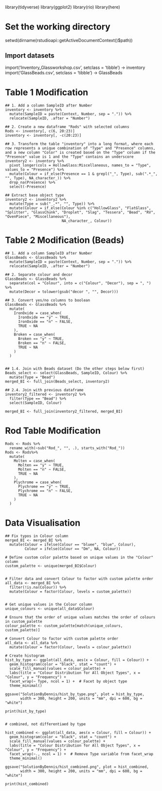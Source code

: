 library(tidyverse) library(ggplot2) library(rio) library(here)

# Set the working directory

setwd(dirname(rstudioapi::getActiveDocumentContext()$path))

## Import datasets

import(‘Inventory\_Glassworkshop.csv’, setclass = ‘tibble’) -&gt;
inventory import(‘GlassBeads.csv’, setclass = ‘tibble’) -&gt; GlassBeads

# Table 1 Modification

    ## 1. Add a column SampleID after Number
    inventory <- inventory %>%
      mutate(SampleID = paste(Context, Number, sep = ".")) %>%
      relocate(SampleID, .after = "Number")

    ## 2. Create a new dataframe "Rods" with selected columns
    Rods <- inventory[, c(6, 20:23)]
    inventory <- inventory[, -c(20:23)]

    ## 3. Transform the table "inventory" into a long format, where each row represents a unique combination of "Type" and "Presence" columns, and a new column "Color" is created based on the "Type" column if the "Presence" value is 1 and the "Type" contains an underscore
    inventory2 <- inventory %>%
      pivot_longer(cols = HollowGlass:Miscellaneous, names_to = "Type", values_to = "Presence") %>%
      mutate(Colour = if_else(Presence == 1 & grepl("_", Type), sub(".*_", "", Type), NA_character_)) %>%
      drop_na(Presence) %>%
      select(-Presence)

    ## Extract base object type
    inventory2 <- inventory2 %>%
      mutate(Type = sub("_.*", "", Type)) %>%
      mutate(Colour = if_else(Colour %in% c("HollowGlass", "FlatGlass", "Splitter", "GlassChunk", "Droplet", "Slag", "Tessera", "Bead", "RV", "OvenPiece", "Miscellaneous"),
                              NA_character_, Colour))

# Table 2 Modification (Beads)

    ## 1. Add a column SampleID after Number
    GlassBeads <- GlassBeads %>%
      mutate(SampleID = paste(Context, Number, sep = ".")) %>%
      relocate(SampleID, .after = "Number")

    ## 2. Separate colour and decor
    GlassBeads <- GlassBeads %>%
      separate(col = "Colour", into = c("Colour", "Decor"), sep = ", ") %>%
      mutate(Decor = tolower(gsub("decor ", "", Decor)))

    ## 3. Convert yes/no columns to boolean
    GlassBeads <- GlassBeads %>%
      mutate(
        IronOxide = case_when(
          IronOxide == "y" ~ TRUE,
          IronOxide == "n" ~ FALSE,
          TRUE ~ NA
        ),
        Broken = case_when(
          Broken == "y" ~ TRUE,
          Broken == "n" ~ FALSE,
          TRUE ~ NA
        )
      )           


    ## 1.4. Join with Beads dataset (Do the other steps below first)
    Beads_select <- select(GlassBeads, SampleID, Colour) %>% 
      mutate(Type = "Bead")
    merged_BI <- full_join(Beads_select, inventory2)

    ## 2.4. Join with previous dataframe
    inventory2_filtered <- inventory2 %>%
      filter(Type == "Bead") %>%
      select(SampleID, Colour)

    merged_BI <- full_join(inventory2_filtered, merged_BI)

# Rod Table Modification

    Rods <- Rods %>%
      rename_with(~sub("Rod_", "", .), starts_with("Rod_"))
    Rods <- Rods%>%
      mutate(
        Molten = case_when(
          Molten == "y" ~ TRUE,
          Molten == "n" ~ FALSE,
          TRUE ~ NA
        ),
        Plychrome = case_when(
          Plychrome == "y" ~ TRUE,
          Plychrome == "n" ~ FALSE,
          TRUE ~ NA
        )
      )  

# Data Visualisation

    ## Fix typos in Colour column
    merged_BI <- merged_BI %>%
      mutate(Colour = ifelse(Colour == "bluee", "blue", Colour),
             Colour = ifelse(Colour == "Dm", NA, Colour))

    # Define custom color palette based on unique values in the "Colour" column
    custom_palette <- unique(merged_BI$Colour)


    # Filter data and convert Colour to factor with custom palette order
    all_data <- merged_BI %>%
      filter(!is.na(Colour)) %>%
      mutate(Colour = factor(Colour, levels = custom_palette))


    # Get unique values in the Colour column
    unique_colours <- unique(all_data$Colour)

    # Ensure that the order of unique values matches the order of colours in custom_palette
    colour_palette <- custom_palette[match(unique_colours, custom_palette)]

    # Convert Colour to factor with custom palette order
    all_data <- all_data %>%
      mutate(Colour = factor(Colour, levels = colour_palette))

    # Create histogram
    hist_by_type <- ggplot(all_data, aes(x = Colour, fill = Colour)) +
      geom_histogram(color = "black", stat = "count") +
      scale_fill_manual(values = colour_palette) +
      labs(title = "Colour Distribution for All Object Types", x = "Colour", y = "Frequency") +
      facet_wrap(~ Type, ncol = 1) +  # Facet by object type
      theme_minimal()

    ggsave("SolutionByDennis/hist_by_type.png", plot = hist_by_type, 
           width = 300, height = 200, units = "mm", dpi = 600, bg = "white")
           
    print(hist_by_type)


    # combined, not differentiaed by type

    hist_combined <- ggplot(all_data, aes(x = Colour, fill = Colour)) +
      geom_histogram(color = "black", stat = "count") +
      scale_fill_manual(values = colour_palette) +
      labs(title = "Colour Distribution for All Object Types", x = "Colour", y = "Frequency") +
      facet_wrap(~., ncol = 1) +  # Remove Type variable from facet_wrap
      theme_minimal()

    ggsave("SolutionByDennis/hist_combined.png", plot = hist_combined, 
           width = 300, height = 200, units = "mm", dpi = 600, bg = "white")

    print(hist_combined)
